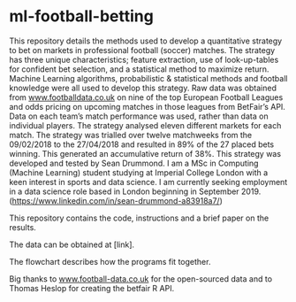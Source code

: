 # ml-football-betting

This repository details the methods used to develop a quantitative strategy to bet on markets in professional football (soccer) matches. The strategy has three unique characteristics; feature extraction, use of look-up-tables for confident bet selection, and a statistical method to maximize return. Machine Learning algorithms, probabilistic & statistical methods and football knowledge were all used to develop this strategy.
Raw data was obtained from www.footballdata.co.uk on nine of the top European Football Leagues and odds pricing on upcoming matches in those leagues from BetFair’s API. Data on each team’s match performance was used, rather than data on individual players. The strategy analysed eleven different markets for each match.
The strategy was trialled over twelve matchweeks from the 09/02/2018 to the 27/04/2018 and resulted in 89% of the 27 placed bets winning. This generated an accumulative return of 38%.
This strategy was developed and tested by Sean Drummond. I am a MSc in Computing (Machine Learning) student studying at Imperial College London with a keen interest in sports and data science. I am currently seeking employment in a data science role based in London beginning in September 2019.
(https://www.linkedin.com/in/sean-drummond-a83918a7/)

This repository contains the code, instructions and a brief paper on the results.

The data can be obtained at [link].

The flowchart describes how the programs fit together.

Big thanks to www.football-data.co.uk for the open-sourced data and to Thomas Heslop for creating the betfair R API.



